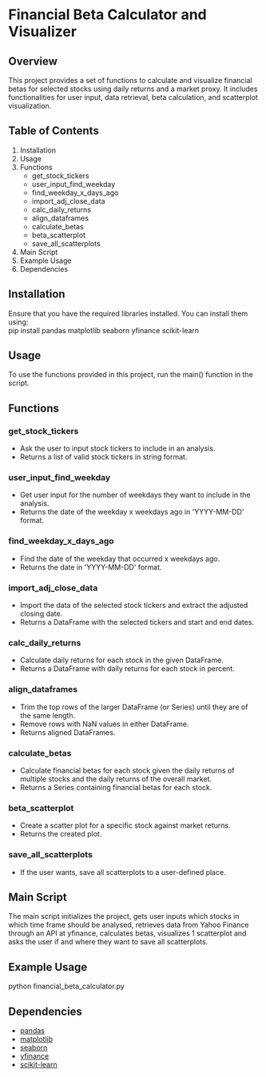 # Financial Beta Calculator and Visualizer

## Overview
This project provides a set of functions to calculate and visualize financial betas for selected stocks using daily returns and a market proxy. It includes functionalities for user input, data retrieval, beta calculation, and scatterplot visualization.

## Table of Contents
1. Installation
2. Usage
3. Functions
    - get_stock_tickers
    - user_input_find_weekday
    - find_weekday_x_days_ago
    - import_adj_close_data
    - calc_daily_returns
    - align_dataframes
    - calculate_betas
    - beta_scatterplot
    - save_all_scatterplots
4. Main Script
5. Example Usage
6. Dependencies

## Installation
Ensure that you have the required libraries installed. You can install them using: <br>
pip install pandas matplotlib seaborn yfinance scikit-learn


## Usage
To use the functions provided in this project, run the main() function in the script.

## Functions

### get_stock_tickers
- Ask the user to input stock tickers to include in an analysis.
- Returns a list of valid stock tickers in string format.

### user_input_find_weekday
- Get user input for the number of weekdays they want to include in the analysis.
- Returns the date of the weekday x weekdays ago in 'YYYY-MM-DD' format.

### find_weekday_x_days_ago
- Find the date of the weekday that occurred x weekdays ago.
- Returns the date in 'YYYY-MM-DD' format.

### import_adj_close_data
- Import the data of the selected stock tickers and extract the adjusted closing date.
- Returns a DataFrame with the selected tickers and start and end dates.

### calc_daily_returns
- Calculate daily returns for each stock in the given DataFrame.
- Returns a DataFrame with daily returns for each stock in percent.

### align_dataframes
- Trim the top rows of the larger DataFrame (or Series) until they are of the same length.
- Remove rows with NaN values in either DataFrame.
- Returns aligned DataFrames.

### calculate_betas
- Calculate financial betas for each stock given the daily returns of multiple stocks and the daily returns of the overall market.
- Returns a Series containing financial betas for each stock.

### beta_scatterplot
- Create a scatter plot for a specific stock against market returns.
- Returns the created plot.

### save_all_scatterplots
- If the user wants, save all scatterplots to a user-defined place.

## Main Script
The main script initializes the project, gets user inputs which stocks in which time frame should be analysed, retrieves data from Yahoo Finance through an API at yfinance, calculates betas, visualizes 1 scatterplot and asks the user if and where they want to save all scatterplots.

## Example Usage
python financial_beta_calculator.py

## Dependencies
- [pandas](https://pandas.pydata.org/docs/)
- [matplotlib](https://matplotlib.org/stable/index.html)
- [seaborn](https://seaborn.pydata.org/)
- [yfinance](https://pypi.org/project/yfinance/)
- [scikit-learn](https://scikit-learn.org/stable/)
